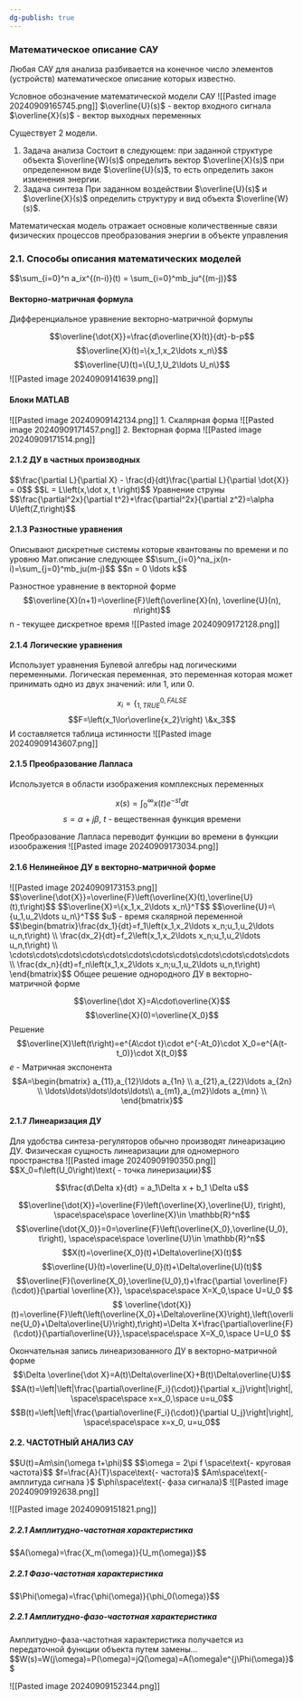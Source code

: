 ```yaml
---
dg-publish: true
---
```


<h3>Математическое описание САУ</h3>

Любая САУ для анализа разбивается на конечное число элементов (устройств) математическое описание которых известно.

Условное обозначение математической модели САУ
![[Pasted image 20240909165745.png]]
$\overline{U}(s)$ - вектор входного сигнала
$\overline{X}(s)$ - вектор выходных переменных

Существует 2 модели.
1. Задача анализа
	Состоит в следующем: при заданной структуре объекта $\overline{W}(s)$ определить вектор $\overline{X}(s)$ при определенном виде $\overline{U}(s)$, то есть определить закон изменения энергии.
2. Задача синтеза
	При заданном воздействии $\overline{U}(s)$ и $\overline{X}(s)$ определить структуру и вид объекта $\overline{W}(s)$.

Математическая модель отражает основные количественные связи физических процессов преобразования энергии в объекте управления


<h3>2.1. Способы описания математических моделей</h3>
$$\sum_{i=0}^n a_ix^{(n-i)}(t) = \sum_{i=0}^mb_ju^{(m-j)}$$


<h4>Векторно-матричная формула</h4>
Дифференциальное уравнение векторно-матричной формулы

$$\overline{\dot{X}}=\frac{d\overline{X}(t)}{dt}-b-p$$
$$\overline{X}(t)=\{x_1,x_2\ldots x_n\}$$
$$\overline{U}(t)=\{U_1,U_2\ldots U_n\}$$
![[Pasted image 20240909141639.png]]


<h4>Блоки MATLAB</h4>
![[Pasted image 20240909142134.png]]
1. Скалярная форма
	 ![[Pasted image 20240909171457.png]]
2. Векторная форма
	![[Pasted image 20240909171514.png]]


<h4>2.1.2 ДУ в частных производных</h4>
$$\frac{\partial L}{\partial X} - \frac{d}{dt}\frac{\partial L}{\partial \dot{X}} = 0$$
$$L = L\left(x,\dot x, t \right)$$
Уравнение струны
$$\frac{\partial^2x}{\partial t^2}+\frac{\partial^2x}{\partial z^2}=\alpha U\left(Z,t\right)$$

<h4>2.1.3 Разностные уравнения</h4>
Описывают дискретные системы которые квантованы по времени и по уровню
Мат.описание следующее
$$\sum_{i=0}^na_jx(n-i)=\sum_{j=0}^mb_ju(m-j)$$
$$n = 0 \ldots k$$

Разностное уравнение в векторной форме
$$\overline{X}(n+1)=\overline{F}\left(\overline{X}(n), \overline{U}(n), n\right)$$
n - текущее дискретное время
![[Pasted image 20240909172128.png]]


<h4>2.1.4 Логические уравнения</h4>
Использует уравнения Булевой алгебры над логическими переменными. 
Логическая переменная, это переменная которая может принимать одно из двух значений: или 1, или 0.

$$x_i=\{^{0, FALSE}_{1,TRUE}$$
$$F=\left(x_1\lor\overline{x_2}\right) \&x_3$$
И составляется таблица истинности
![[Pasted image 20240909143607.png]]


<h4>2.1.5 Преобразование Лапласа</h4>
Используется в области изображения комплексных переменных

$$x(s)=\int_0^{\infty}x(t)e^{-st}dt$$
$$s=\alpha+j\beta\text{, $t$ - вещественная функция времени}$$

Преобразование Лапласа переводит функции во времени в функции изоображения
![[Pasted image 20240909173034.png]]

<h4>2.1.6 Нелинейное ДУ в векторно-матричной форме</h4>
![[Pasted image 20240909173153.png]]
$$\overline{\dot{X}}=\overline{F}\left(\overline{X}(t),\overline{U}(t),t\right)$$
$$\overline{X}=\{x_1,x_2\ldots x_n\}^T$$
$$\overline{U}=\{u_1,u_2\ldots u_n\}^T$$
$u$ - время скалярной переменной
$$\begin{bmatrix}\frac{dx_1}{dt}=f_1\left(x_1,x_2\ldots x_n;u_1,u_2\ldots u_n,t\right) \\
\frac{dx_2}{dt}=f_2\left(x_1,x_2\ldots x_n;u_1,u_2\ldots u_n,t\right) \\
\cdots\cdots\cdots\cdots\cdots\cdots\cdots\cdots\cdots\cdots\cdots\cdots \\
\frac{dx_n}{dt}=f_n\left(x_1,x_2\ldots x_n;u_1,u_2\ldots u_n,t\right)
\end{bmatrix}$$
Общее решение однородного ДУ в векторно-матричной форме

$$\overline{\dot X}=A\cdot\overline{X}$$
$$\overline{X}(0)=\overline{X_0}$$
Решение
$$\overline{X}\left(t\right)=e^{A\cdot t}\cdot e^{-At_0}\cdot X_0=e^{A(t-t_0)}\cdot X(t_0)$$
$e$ - Матричная экспонента
$$A=\begin{bmatrix}
a_{11},a_{12}\ldots a_{1n} \\
a_{21},a_{22}\ldots a_{2n} \\
\ldots\ldots\ldots\ldots\ldots\\
a_{m1},a_{m2}\ldots a_{mn} \\
\end{bmatrix}$$

<h4>2.1.7 Линеаризация ДУ</h4>
Для удобства синтеза-регуляторов обычно производят линеаризацию ДУ.
Физическая сущность линеаризации для одномерного пространства
![[Pasted image 20240909190350.png]]
$$X_0=f\left(U_0\right)\text{ - точка линеризации}$$

$$\frac{d\Delta x}{dt} = a_1\Delta x + b_1 \Delta u$$

$$\overline{\dot{X}}=\overline{F}\left(\overline{X},\overline{U}, t\right), 
\space\space\space
\overline{X}\in \mathbb{R}^n$$
$$\overline{\dot{X_0}}=0=\overline{F}\left(\overline{X_0},\overline{U_0}, t\right), 
\space\space\space
\overline{U}\in \mathbb{R}^n$$
$$X(t)=\overline{X_0}(t)+\Delta\overline{X}(t)$$
$$\overline{U}(t)=\overline{U_0}(t)+\Delta\overline{U}(t)$$
$$\overline{F}(\overline{X_0},\overline{U_0},t)+\frac{\partial \overline{F}(\cdot)}{\partial \overline{X}},
\space\space\space
X=X_0,\space U=U_0
$$
$$
\overline{\dot{X}}(t)=\overline{F}\left(\left(\overline{X_0}+\Delta\overline{X}\right),\left(\overline{U_0}+\Delta\overline{U}\right),t\right)=\Delta X+\frac{\partial\overline{F}(\cdot)}{\partial\overline{U}},\space\space\space X=X_0,\space U=U_0
$$

Окончательная запись линеаризованного ДУ в векторно-матричной форме
$$\Delta \overline{\dot X}=A(t)\Delta\overline{X}+B(t)\Delta\overline{U}$$
$$A(t)=\left|\left|\frac{\partial\overline{F_i}(\cdot)}{\partial x_j}\right|\right|,
\space\space\space x=x_0,\space u=u_0$$
$$B(t)=\left|\left|\frac{\partial\overline{F_i}(\cdot)}{\partial U_j}\right|\right|,
\space\space\space x=x_0, u=u_0$$

<h4>2.2. ЧАСТОТНЫЙ АНАЛИЗ САУ</h4>
$$U(t)=Am\sin(\omega t+\phi)$$
$$\omega = 2\pi f \space\text{- круговая частота}$$
$f=\frac{A}{T}\space\text{- частота}$
$Am\space\text{- амплитуда сигнала }$
$\phi\space\text{- фаза сигнала}$
![[Pasted image 20240909192638.png]]

![[Pasted image 20240909151821.png]]

<h5>2.2.1 Амплитудно-частотная характеристика</h5>
$$A(\omega)=\frac{X_m(\omega)}{U_m(\omega)}$$
<h5>2.2.1 Фазо-частотная характеристика</h5>
$$\Phi(\omega)=\frac{\phi(\omega)}{\phi_0(\omega)}$$
<h5>2.2.1 Амплитудно-фазо-частотная характеристика</h5>
Амплитудно-фаза-частотная характеристика получается из передаточной функции объекта путем замены...
$$W(s)=W(j\omega)=P(\omega)=jQ(\omega)=A(\omega)e^{j\Phi(\omega)}$$

![[Pasted image 20240909152344.png]]
